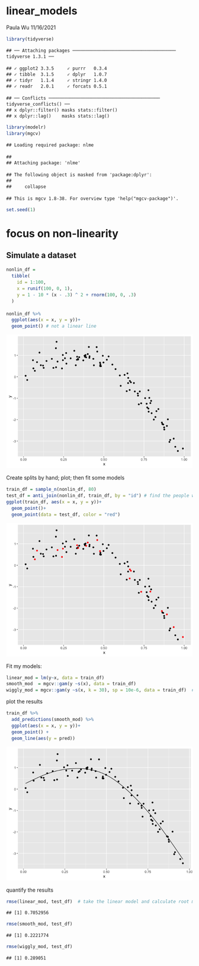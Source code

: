 linear_models
================
Paula Wu
11/16/2021

``` r
library(tidyverse)
```

    ## ── Attaching packages ─────────────────────────────────────── tidyverse 1.3.1 ──

    ## ✓ ggplot2 3.3.5     ✓ purrr   0.3.4
    ## ✓ tibble  3.1.5     ✓ dplyr   1.0.7
    ## ✓ tidyr   1.1.4     ✓ stringr 1.4.0
    ## ✓ readr   2.0.1     ✓ forcats 0.5.1

    ## ── Conflicts ────────────────────────────────────────── tidyverse_conflicts() ──
    ## x dplyr::filter() masks stats::filter()
    ## x dplyr::lag()    masks stats::lag()

``` r
library(modelr)
library(mgcv)
```

    ## Loading required package: nlme

    ## 
    ## Attaching package: 'nlme'

    ## The following object is masked from 'package:dplyr':
    ## 
    ##     collapse

    ## This is mgcv 1.8-38. For overview type 'help("mgcv-package")'.

``` r
set.seed(1)
```

# focus on non-linearity

## Simulate a dataset

``` r
nonlin_df = 
  tibble(
    id = 1:100,
    x = runif(100, 0, 1),
    y = 1 - 10 * (x - .3) ^ 2 + rnorm(100, 0, .3)
  )

nonlin_df %>% 
  ggplot(aes(x = x, y = y))+
  geom_point() # not a linear line
```

![](cross_validation_files/figure-gfm/unnamed-chunk-2-1.png)<!-- -->

Create splits by hand; plot; then fit some models

``` r
train_df = sample_n(nonlin_df, 80)
test_df = anti_join(nonlin_df, train_df, by = "id") # find the people who are not over-lapping in the training dataframe
ggplot(train_df, aes(x = x, y = y))+
  geom_point()+
  geom_point(data = test_df, color = "red")
```

![](cross_validation_files/figure-gfm/unnamed-chunk-3-1.png)<!-- -->

Fit my models:

``` r
linear_mod = lm(y~x, data = train_df)
smooth_mod  = mgcv::gam(y ~s(x), data = train_df)
wiggly_mod = mgcv::gam(y ~s(x, k = 30), sp = 10e-6, data = train_df)  # force the gam model to become bad
```

plot the results

``` r
train_df %>% 
  add_predictions(smooth_mod) %>% 
  ggplot(aes(x = x, y = y))+
  geom_point() +
  geom_line(aes(y = pred))
```

![](cross_validation_files/figure-gfm/unnamed-chunk-5-1.png)<!-- -->

quantify the results

``` r
rmse(linear_mod, test_df)  # take the linear model and calculate root mean squared error
```

    ## [1] 0.7052956

``` r
rmse(smooth_mod, test_df)
```

    ## [1] 0.2221774

``` r
rmse(wiggly_mod, test_df)
```

    ## [1] 0.289051
